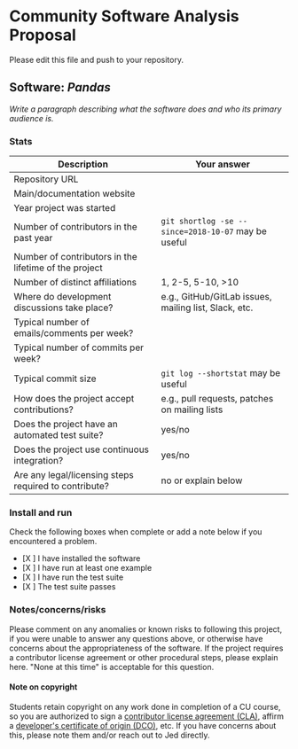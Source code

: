 # Community Software Analysis Proposal
Please edit this file and push to your repository.

## Software: *Pandas*

*Write a paragraph describing what the software does and who its
primary audience is.*

### Stats

| Description | Your answer |
|---------|-----------|
| Repository URL |    |
| Main/documentation website |    |
| Year project was started |   |
| Number of contributors in the past year | `git shortlog -se --since=2018-10-07` may be useful |
| Number of contributors in the lifetime of the project |   |
| Number of distinct affiliations | 1, 2-5, 5-10, >10 |
| Where do development discussions take place? | e.g., GitHub/GitLab issues, mailing list, Slack, etc.  |
| Typical number of emails/comments per week? |   |
| Typical number of commits per week? |  |
| Typical commit size | `git log --shortstat` may be useful |
| How does the project accept contributions? | e.g., pull requests, patches on mailing lists   |
| Does the project have an automated test suite? | yes/no |
| Does the project use continuous integration? | yes/no |
| Are any legal/licensing steps required to contribute? | no or explain below |

### Install and run

Check the following boxes when complete or add a note below if you
encountered a problem.

- [X ] I have installed the software
- [X ] I have run at least one example
- [X ] I have run the test suite
- [X ] The test suite passes

### Notes/concerns/risks

Please comment on any anomalies or known risks to following this
project, if you were unable to answer any questions above, or
otherwise have concerns about the appropriateness of the software.  If
the project requires a contributor license agreement or other
procedural steps, please explain here.  "None at this time" is
acceptable for this question.

#### Note on copyright
Students retain copyright on any work done in completion of a CU
course, so you are authorized to sign a [contributor license
agreement (CLA)](https://en.wikipedia.org/wiki/Contributor_License_Agreement),
affirm a [developer's certificate of
origin (DCO)](https://en.wikipedia.org/wiki/Developer_Certificate_of_Origin),
etc.  If you have concerns about this, please note them and/or reach
out to Jed directly.
